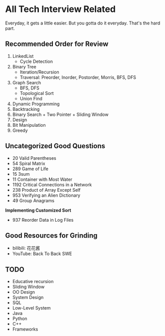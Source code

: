 # All Tech Interview Related
Everyday, it gets a little easier. But you gotta do it everyday. That's the hard part.

## Recommended Order for Review
1. LinkedList
    * Cycle Detection
2. Binary Tree
   * Iteration/Recursion
   * Traversal: Preorder, Inorder, Postorder, Morris, BFS, DFS
3. Graph Search 
   * BFS, DFS
   * Topological Sort
   * Union Find
4. Dynamic Programming
5. Backtracking
6. Binary Search + Two Pointer + Sliding Window
7. Design
8. Bit Manipulation
9. Greedy

## Uncategorized Good Questions
* 20 Valid Parentheses
* 54 Spiral Matrix    
* 289 Game of Life
* 15 3sum
* 11 Container with Most Water
* 1192 Critical Connections in a Network
* 238 Product of Array Except Self
* 953 Verifying an Alien Dictionary
* 49 Group Anagrams

**Implementing Customized Sort**
* 937 Reorder Data in Log Files


## Good Resources for Grinding
* bilibili: 花花酱
* YouTube: Back To Back SWE

## TODO
* Educative recursion
* Sliding Window
* OO Design
* System Design
* SQL
* Low-Level System
* Java
* Python
* C++
* Frameworks
